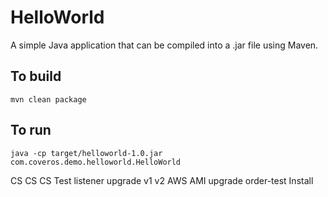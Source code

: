 HelloWorld
==========

A simple Java application that can be compiled into a .jar file using Maven.

To build
--------
    mvn clean package

To run
------
    java -cp target/helloworld-1.0.jar com.coveros.demo.helloworld.HelloWorld

CS
CS
CS
Test
listener
upgrade
v1
v2
AWS
AMI
upgrade
order-test
Install
